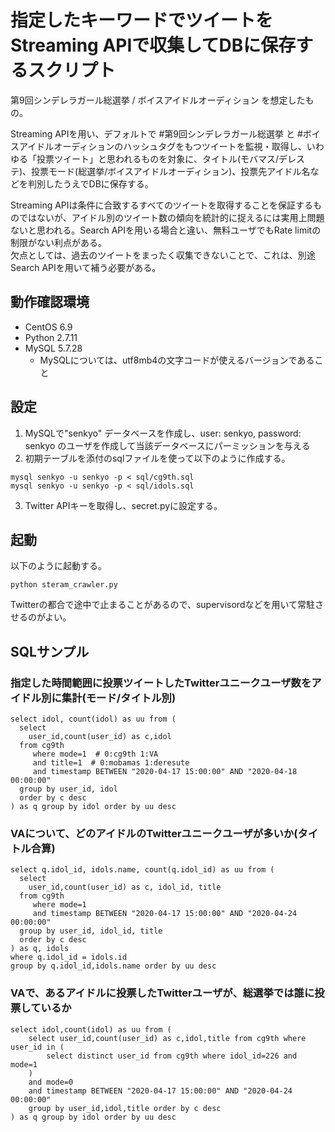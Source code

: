 # 指定したキーワードでツイートをStreaming APIで収集してDBに保存するスクリプト
第9回シンデレラガール総選挙 / ボイスアイドルオーディション を想定したもの。

Streaming APIを用い、デフォルトで #第9回シンデレラガール総選挙 と #ボイスアイドルオーディションのハッシュタグをもつツイートを監視・取得し、いわゆる「投票ツイート」と思われるものを対象に、タイトル(モバマス/デレステ)、投票モード(総選挙/ボイスアイドルオーディション)、投票先アイドル名などを判別したうえでDBに保存する。

Streaming APIは条件に合致するすべてのツイートを取得することを保証するものではないが、アイドル別のツイート数の傾向を統計的に捉えるには実用上問題ないと思われる。Search APIを用いる場合と違い、無料ユーザでもRate limitの制限がない利点がある。  
欠点としては、過去のツイートをまったく収集できないことで、これは、別途Search APIを用いて補う必要がある。


## 動作確認環境
- CentOS 6.9
- Python 2.7.11
- MySQL 5.7.28
	- MySQLについては、utf8mb4の文字コードが使えるバージョンであること


## 設定
1. MySQLで"senkyo" データベースを作成し、user: senkyo, password: senkyo のユーザを作成して当該データベースにパーミッションを与える
2. 初期テーブルを添付のsqlファイルを使って以下のように作成する。
~~~
mysql senkyo -u senkyo -p < sql/cg9th.sql
mysql senkyo -u senkyo -p < sql/idols.sql
~~~
3. Twitter APIキーを取得し、secret.pyに設定する。


## 起動
以下のように起動する。
~~~
python steram_crawler.py 
~~~

Twitterの都合で途中で止まることがあるので、supervisordなどを用いて常駐させるのがよい。


## SQLサンプル

### 指定した時間範囲に投票ツイートしたTwitterユニークユーザ数をアイドル別に集計(モード/タイトル別)
~~~
select idol, count(idol) as uu from (
  select
    user_id,count(user_id) as c,idol
  from cg9th
     where mode=1  # 0:cg9th 1:VA
     and title=1  # 0:mobamas 1:deresute
     and timestamp BETWEEN "2020-04-17 15:00:00" AND "2020-04-18 00:00:00"
  group by user_id, idol
  order by c desc
) as q group by idol order by uu desc
~~~

### VAについて、どのアイドルのTwitterユニークユーザが多いか(タイトル合算)
~~~
select q.idol_id, idols.name, count(q.idol_id) as uu from (
  select
    user_id,count(user_id) as c, idol_id, title
  from cg9th
     where mode=1
     and timestamp BETWEEN "2020-04-17 15:00:00" AND "2020-04-24 00:00:00"
  group by user_id, idol_id, title
  order by c desc
) as q, idols
where q.idol_id = idols.id
group by q.idol_id,idols.name order by uu desc
~~~

### VAで、あるアイドルに投票したTwitterユーザが、総選挙では誰に投票しているか
~~~
select idol,count(idol) as uu from (
    select user_id,count(user_id) as c,idol,title from cg9th where user_id in (
        select distinct user_id from cg9th where idol_id=226 and mode=1
    )
    and mode=0
    and timestamp BETWEEN "2020-04-17 15:00:00" AND "2020-04-24 00:00:00"
    group by user_id,idol,title order by c desc
) as q group by idol order by uu desc
~~~
